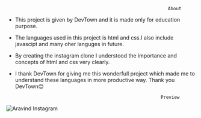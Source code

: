                                                                 About
* This project is given by DevTown and it is made only for education purpose.

* The languages used in this project is html and css.I also include javascipt and many oher languges in future.

* By creating the instagram clone I understood the importance and concepts of html and css very clearly.

* I thank DevTown for giving me this wonderfull project which made me to understand these languages in more productive way.
Thank you DevTown😊


                                                            Preview
                                                             
                                                             
![Aravind Instagram](https://user-images.githubusercontent.com/110917376/194584323-e438c834-c3d3-4aeb-8869-93aecc3394be.png)

